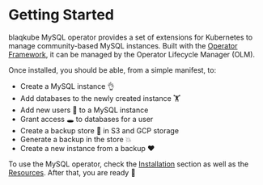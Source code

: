 # Getting Started

blaqkube MySQL operator provides a set of extensions for Kubernetes to manage
community-based MySQL instances. Built with the
[Operator Framework](https://github.com/operator-framework), it can be managed
by the Operator Lifecycle Manager (OLM).

Once installed, you should be able, from a simple manifest, to:

- Create a MySQL instance 👌
- Add databases to the newly created instance 🏋
- Add new users 🎅 to a MySQL instance
- Grant access 🕳 to databases for a user
- Create a backup store 💯 in S3 and GCP storage
- Generate a backup in the store 💥
- Create a new instance from a backup ❤

To use the MySQL operator, check the [Installation](/users/installation.md)
section as well as the [Resources](/users/resources.md). After that, you are
ready 🚀
